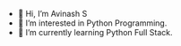- 👋 Hi, I’m Avinash S
- 👀 I’m interested in Python Programming.
- 🌱 I’m currently learning Python Full Stack.

<!---
avinashshekar000/avinashshekar000 is a ✨ special ✨ repository because its `README.md` (this file) appears on your GitHub profile.
You can click the Preview link to take a look at your changes.
--->
